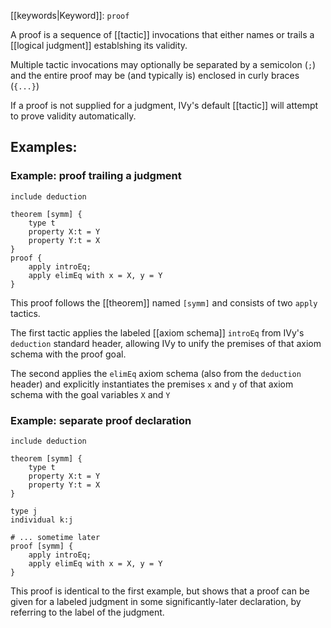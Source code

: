 [[keywords|Keyword]]: `proof`

A proof is a sequence of [[tactic]] invocations that either names or trails a [[logical judgment]] establshing its validity.

Multiple tactic invocations may optionally be separated by a semicolon (`;`) and the entire proof may be (and typically is) enclosed in curly braces (`{...}`)

If a proof is not supplied for a judgment, IVy's default [[tactic]] will attempt to prove validity automatically.

## Examples:

### Example: proof trailing a judgment

```
include deduction

theorem [symm] {
    type t
    property X:t = Y
    property Y:t = X
}
proof { 
    apply introEq;
    apply elimEq with x = X, y = Y
}
```

This proof follows the [[theorem]] named `[symm]` and consists of two `apply` tactics. 

The first tactic applies the labeled [[axiom schema]] `introEq`  from IVy's `deduction` standard header, allowing IVy to unify the premises of that axiom schema with the proof goal.

The second applies the `elimEq` axiom schema (also from the `deduction` header) and explicitly instantiates the premises `x` and `y` of that axiom schema with the goal variables `X` and `Y`

### Example: separate proof declaration

```
include deduction

theorem [symm] {
    type t
    property X:t = Y
    property Y:t = X
}

type j
individual k:j

# ... sometime later
proof [symm] {
    apply introEq;
    apply elimEq with x = X, y = Y
}
```

This proof is identical to the first example, but shows that a proof can be given for a labeled judgment in some significantly-later declaration, by referring to the label of the judgment.